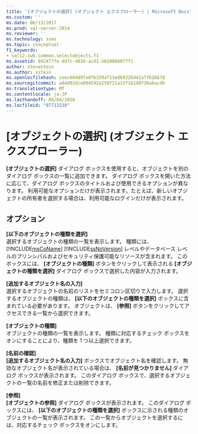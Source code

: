 ```yaml
---
title: '[オブジェクトの選択] (オブジェクト エクスプローラー) | Microsoft Docs'
ms.custom: ''
ms.date: 06/13/2017
ms.prod: sql-server-2014
ms.reviewer: ''
ms.technology: ssms
ms.topic: conceptual
f1_keywords:
- sql12.swb.common.selectobjects.f1
ms.assetid: 692477fe-dd7c-403d-acd2-bb108b6077f1
author: stevestein
ms.author: sstein
ms.openlocfilehash: ceec604d9fe07b339af11ed69226d41a7f616678
ms.sourcegitcommit: ad4d92dce894592a259721a1571b1d8736abacdb
ms.translationtype: MT
ms.contentlocale: ja-JP
ms.lasthandoff: 08/04/2020
ms.locfileid: "87711538"
---
```

# <a name="select-objects-object-explorer"></a>[オブジェクトの選択] (オブジェクト エクスプローラー)
  **[オブジェクトの選択]** ダイアログ ボックスを使用すると、オブジェクトを別のダイアログ ボックスの一覧に追加できます。 ダイアログ ボックスを開いた方法に応じて、ダイアログ ボックスのタイトルおよび使用できるオプションが異なります。 利用可能なオプションだけが表示されます。たとえば、新しいオブジェクトの所有者を選択する場合は、利用可能なログインだけが表示されます。  
  
## <a name="options"></a>オプション  
 **[以下のオブジェクトの種類を選択]**  
 選択するオブジェクトの種類の一覧を表示します。 種類には、[!INCLUDE[msCoName](../../includes/msconame-md.md)] [!INCLUDE[ssNoVersion](../../includes/ssnoversion-md.md)] レベルやデータベース レベルのプリンシパルおよびセキュリティ保護可能なリソースが含まれます。 このボックスには、 **[オブジェクトの種類]** ボタンをクリックして表示される **[オブジェクトの種類を選択]** ダイアログ ボックスで選択した内容が入力されます。  
  
 **[追加するオブジェクト名の入力]**  
 選択するオブジェクトの名前のリストをセミコロン区切りで入力します。 選択するオブジェクトの種類は、 **[以下のオブジェクトの種類を選択]** ボックスに含まれている必要があります。 オブジェクトは、 **[参照]** ボタンをクリックしてアクセスできる一覧から選択できます。  
  
 **[オブジェクトの種類]**  
 オブジェクトの種類の一覧を表示します。 種類に対応するチェック ボックスをオンにすることにより、種類を 1 つ以上選択できます。  
  
 **[名前の確認]**  
 **[追加するオブジェクト名の入力]** ボックスでオブジェクト名を確認します。 無効なオブジェクト名が表示されている場合は、 **[名前が見つかりません]** ダイアログ ボックスが表示されます。 このダイアログ ボックスで、選択するオブジェクトの一覧の名前を修正または削除できます。  
  
 **[参照]**  
 **[オブジェクトの参照]** ダイアログ ボックスが表示されます。 このダイアログ ボックスには、 **[以下のオブジェクトの種類を選択]** ボックスに示される種類のオブジェクトの一覧が表示されます。 この一覧からオブジェクトを選択するには、対応するチェック ボックスをオンにします。  
  
  
